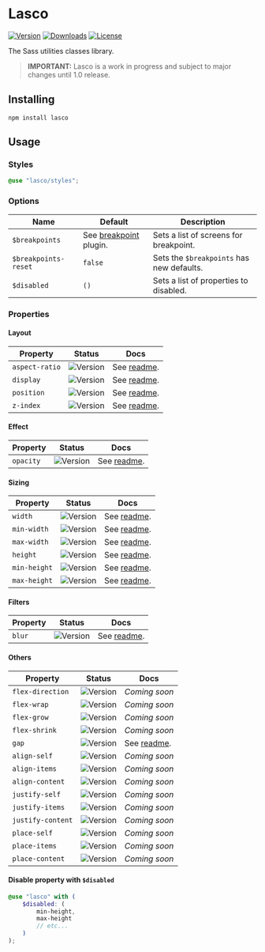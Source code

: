 # Lasco

[![Version](https://flat.badgen.net/npm/v/lasco)](https://www.npmjs.com/package/lasco)
[![Downloads](https://flat.badgen.net/npm/dt/lasco)](https://www.npmjs.com/package/lasco)
[![License](https://flat.badgen.net/npm/license/lasco)](https://www.npmjs.com/package/lasco)

The Sass utilities classes library.

> **IMPORTANT:** Lasco is a work in progress and subject to major changes until 1.0 release.

## Installing

```shell
npm install lasco
```

## Usage

### Styles

```scss
@use "lasco/styles";
```

### Options

| Name                 | Default                                                                                                             | Description                               |
|----------------------|---------------------------------------------------------------------------------------------------------------------|-------------------------------------------|
| `$breakpoints`       | See [breakpoint](https://github.com/sass-collective/sass-collective/tree/master/packages/breakpoint#tokens) plugin. | Sets a list of screens for breakpoint.    |
| `$breakpoints-reset` | `false`                                                                                                             | Sets the `$breakpoints` has new defaults. |
| `$disabled`          | `()`                                                                                                                | Sets a list of properties to disabled.    |

### Properties

#### Layout

| Property          | Status                                          | Docs                                               |
|-------------------|-------------------------------------------------|----------------------------------------------------|
| `aspect-ratio`    | ![Version](https://flat.badgen.net/npm/v/lasco) | See [readme](/src/components/aspect-ratio#readme). |
| `display`         | ![Version](https://flat.badgen.net/npm/v/lasco) | See [readme](/src/components/display#readme).      |
| `position`        | ![Version](https://flat.badgen.net/npm/v/lasco) | See [readme](/src/components/position#readme).     |
| `z-index`         | ![Version](https://flat.badgen.net/npm/v/lasco) | See [readme](/src/components/z-index#readme).      |

#### Effect

| Property          | Status                                          | Docs                                               |
|-------------------|-------------------------------------------------|----------------------------------------------------|
| `opacity`         | ![Version](https://flat.badgen.net/npm/v/lasco) | See [readme](/src/components/opacity#readme).      |

#### Sizing

| Property          | Status                                          | Docs                                               |
|-------------------|-------------------------------------------------|----------------------------------------------------|
| `width`           | ![Version](https://flat.badgen.net/npm/v/lasco) | See [readme](/src/components/width#readme).        |
| `min-width`       | ![Version](https://flat.badgen.net/npm/v/lasco) | See [readme](/src/components/width/min#readme).    |
| `max-width`       | ![Version](https://flat.badgen.net/npm/v/lasco) | See [readme](/src/components/width/max#readme).    |
| `height`          | ![Version](https://flat.badgen.net/npm/v/lasco) | See [readme](/src/components/height#readme).       |
| `min-height`      | ![Version](https://flat.badgen.net/npm/v/lasco) | See [readme](/src/components/height/min#readme).   |
| `max-height`      | ![Version](https://flat.badgen.net/npm/v/lasco) | See [readme](/src/components/height/max#readme).   |

#### Filters

| Property | Status                                          | Docs                                              |
|----------|-------------------------------------------------|---------------------------------------------------|
| `blur`   | ![Version](https://flat.badgen.net/npm/v/lasco) | See [readme](/src/components/filter/blur#readme). |

#### Others

| Property          | Status                                          | Docs                                               |
|-------------------|-------------------------------------------------|----------------------------------------------------|
| `flex-direction`  | ![Version](https://flat.badgen.net/npm/v/lasco) | _Coming soon_                                      |
| `flex-wrap`       | ![Version](https://flat.badgen.net/npm/v/lasco) | _Coming soon_                                      |
| `flex-grow`       | ![Version](https://flat.badgen.net/npm/v/lasco) | _Coming soon_                                      |
| `flex-shrink`     | ![Version](https://flat.badgen.net/npm/v/lasco) | _Coming soon_                                      |
| `gap`             | ![Version](https://flat.badgen.net/npm/v/lasco) | See [readme](/src/components/gap#readme).          |
| `align-self`      | ![Version](https://flat.badgen.net/npm/v/lasco) | _Coming soon_                                      |
| `align-items`     | ![Version](https://flat.badgen.net/npm/v/lasco) | _Coming soon_                                      |
| `align-content`   | ![Version](https://flat.badgen.net/npm/v/lasco) | _Coming soon_                                      |
| `justify-self`    | ![Version](https://flat.badgen.net/npm/v/lasco) | _Coming soon_                                      |
| `justify-items`   | ![Version](https://flat.badgen.net/npm/v/lasco) | _Coming soon_                                      |
| `justify-content` | ![Version](https://flat.badgen.net/npm/v/lasco) | _Coming soon_                                      |
| `place-self`      | ![Version](https://flat.badgen.net/npm/v/lasco) | _Coming soon_                                      |
| `place-items`     | ![Version](https://flat.badgen.net/npm/v/lasco) | _Coming soon_                                      |
| `place-content`   | ![Version](https://flat.badgen.net/npm/v/lasco) | _Coming soon_                                      |

#### Disable property with `$disabled`

```scss
@use "lasco" with (
    $disabled: (
        min-height,
        max-height
        // etc...
    )
);
```
